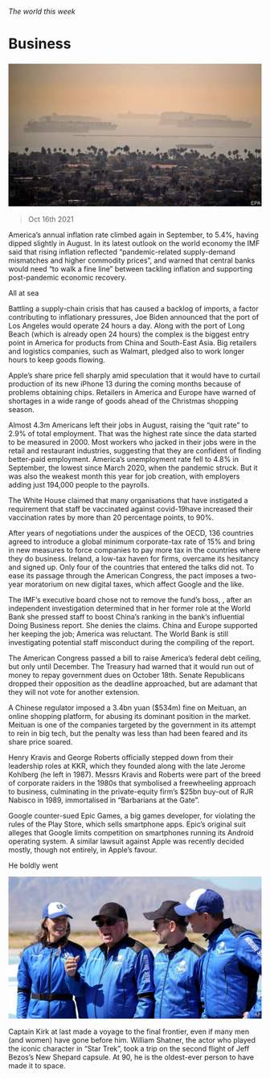 ###### The world this week

# Business 

#####  

![image](images/20211016_wwp501.jpg) 

> Oct 16th 2021 

America’s annual inflation rate climbed again in September, to 5.4%, having dipped slightly in August. In its latest outlook on the world economy the IMF said that rising inflation reflected “pandemic-related supply-demand mismatches and higher commodity prices”, and warned that central banks would need “to walk a fine line” between tackling inflation and supporting post-pandemic economic recovery.

All at sea


Battling a supply-chain crisis that has caused a backlog of imports, a factor contributing to inflationary pressures, Joe Biden announced that the port of Los Angeles would operate 24 hours a day. Along with the port of Long Beach (which is already open 24 hours) the complex is the biggest entry point in America for products from China and South-East Asia. Big retailers and logistics companies, such as Walmart, pledged also to work longer hours to keep goods flowing.

Apple’s share price fell sharply amid speculation that it would have to curtail production of its new iPhone 13 during the coming months because of problems obtaining chips. Retailers in America and Europe have warned of shortages in a wide range of goods ahead of the Christmas shopping season.

Almost 4.3m Americans left their jobs in August, raising the “quit rate” to 2.9% of total employment. That was the highest rate since the data started to be measured in 2000. Most workers who jacked in their jobs were in the retail and restaurant industries, suggesting that they are confident of finding better-paid employment. America’s unemployment rate fell to 4.8% in September, the lowest since March 2020, when the pandemic struck. But it was also the weakest month this year for job creation, with employers adding just 194,000 people to the payrolls.

The White House claimed that many organisations that have instigated a requirement that staff be vaccinated against covid-19have increased their vaccination rates by more than 20 percentage points, to 90%.

After years of negotiations under the auspices of the OECD, 136 countries agreed to introduce a global minimum corporate-tax rate of 15% and bring in new measures to force companies to pay more tax in the countries where they do business. Ireland, a low-tax haven for firms, overcame its hesitancy and signed up. Only four of the countries that entered the talks did not. To ease its passage through the American Congress, the pact imposes a two-year moratorium on new digital taxes, which affect Google and the like.

The IMF’s executive board chose not to remove the fund’s boss, , after an independent investigation determined that in her former role at the World Bank she pressed staff to boost China’s ranking in the bank’s influential Doing Business report. She denies the claims. China and Europe supported her keeping the job; America was reluctant. The World Bank is still investigating potential staff misconduct during the compiling of the report.

The American Congress passed a bill to raise America’s federal debt ceiling, but only until December. The Treasury had warned that it would run out of money to repay government dues on October 18th. Senate Republicans dropped their opposition as the deadline approached, but are adamant that they will not vote for another extension.

A Chinese regulator imposed a 3.4bn yuan ($534m) fine on Meituan, an online shopping platform, for abusing its dominant position in the market. Meituan is one of the companies targeted by the government in its attempt to rein in big tech, but the penalty was less than had been feared and its share price soared.

Henry Kravis and George Roberts officially stepped down from their leadership roles at KKR, which they founded along with the late Jerome Kohlberg (he left in 1987). Messrs Kravis and Roberts were part of the breed of corporate raiders in the 1980s that symbolised a freewheeling approach to business, culminating in the private-equity firm’s $25bn buy-out of RJR Nabisco in 1989, immortalised in “Barbarians at the Gate”.

Google counter-sued Epic Games, a big games developer, for violating the rules of the Play Store, which sells smartphone apps. Epic’s original suit alleges that Google limits competition on smartphones running its Android operating system. A similar lawsuit against Apple was recently decided mostly, though not entirely, in Apple’s favour.

He boldly went

![image](images/20211016_WWP003.jpg) 


Captain Kirk at last made a voyage to the final frontier, even if many men (and women) have gone before him. William Shatner, the actor who played the iconic character in “Star Trek”, took a trip on the second flight of Jeff Bezos’s New Shepard capsule. At 90, he is the oldest-ever person to have made it to space.

